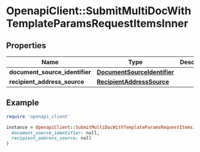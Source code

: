 # OpenapiClient::SubmitMultiDocWithTemplateParamsRequestItemsInner

## Properties

| Name | Type | Description | Notes |
| ---- | ---- | ----------- | ----- |
| **document_source_identifier** | [**DocumentSourceIdentifier**](DocumentSourceIdentifier.md) |  |  |
| **recipient_address_source** | [**RecipientAddressSource**](RecipientAddressSource.md) |  |  |

## Example

```ruby
require 'openapi_client'

instance = OpenapiClient::SubmitMultiDocWithTemplateParamsRequestItemsInner.new(
  document_source_identifier: null,
  recipient_address_source: null
)
```

